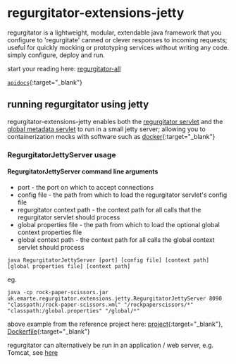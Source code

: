 # regurgitator-extensions-jetty

regurgitator is a lightweight, modular, extendable java framework that you configure to 'regurgitate' canned or clever responses to incoming requests; useful for quickly mocking or prototyping services without writing any code. simply configure, deploy and run.

start your reading here: [regurgitator-all](https://talmeym.github.io/regurgitator-all#regurgitator)

[``apidocs``](https://regurgitator.emarte.uk/apidocs/regurgitator-extensions-jetty/0.1.4/){:target="_blank"}

## running regurgitator using jetty

regurgitator-extensions-jetty enables both the [regurgitator servlet](https://talmeym.github.io/regurgitator-extensions-web#regurgitator-servlet) and the [global metadata servlet](https://talmeym.github.io/regurgitator-extensions-web#global-metadata-servlet) to run in a small jetty server; allowing you to containerization mocks with software such as [docker](https://www.docker.com){:target="_blank"}

### RegurgitatorJettyServer usage

#### RegurgitatorJettyServer command line arguments

* port - the port on which to accept connections
* config file - the path from which to load the regurgitator servlet's config file
* regurgitator context path - the context path for all calls that the regurgitator servlet should process
* global properties file - the path from which to load the optional global context properties file
* global context path - the context path for all calls the global context servlet should process

```java RegurgitatorJettyServer [port] [config file] [context path] [global properties file] [context path]```

eg.

```java -cp rock-paper-scissors.jar uk.emarte.regurgitator.extensions.jetty.RegurgitatorJettyServer 8090 "classpath:/rock-paper-scissors.xml" "/rockpaperscissors/*" "classpath:/global.properties" "/global/*"```

above example from the reference project here: [project](https://github.com/talmeym/primeable-mock-server){:target="_blank"}, [Dockerfile](https://github.com/talmeym/primeable-mock-server/blob/master/Dockerfile){:target="_blank"}

regurgitator can alternatively be run in an application / web server, e.g. Tomcat, see [here](https://talmeym.github.io/regurgitator-extensions-web#tomcat)
